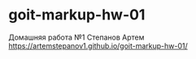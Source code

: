 # goit-markup-hw-01
Домашняя работа №1 Степанов Артем
https://artemstepanov1.github.io/goit-markup-hw-01/
